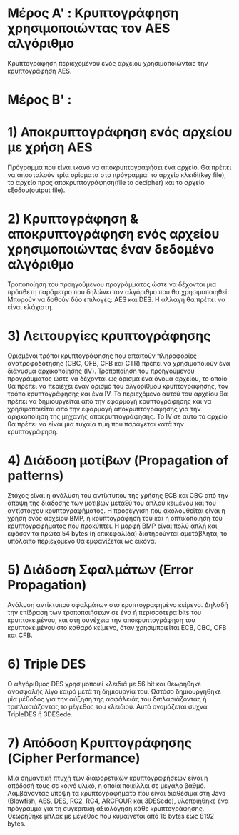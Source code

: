 # Μέρος Α' : Κρυπτογράφηση χρησιμοποιώντας τον AES αλγόριθμο

Κρυπτογράφηση περιεχομένου ενός αρχείου χρησιμοποιώντας την κρυπτογράφηση AES.


# Μέρος Β' : 
# 1) Αποκρυπτογράφηση ενός αρχείου με χρήση AES
Πρόγραμμα που είναι ικανό να αποκρυπτογραφήσει ένα αρχείο. 
Θα πρέπει να αποσταλούν τρία ορίσματα στο πρόγραμμα: το αρχείο κλειδί(key file), το αρχείο προς αποκρυπτογράφηση(file to decipher) και το αρχείο εξόδου(output file).

# 2) Κρυπτογράφηση & αποκρυπτογράφηση ενός αρχείου χρησιμοποιώντας έναν δεδομένο αλγόριθμο
Τροποποίηση του προηγούμενου προγράμματος ώστε να δέχονται μια πρόσθετη παράμετρο που δηλώνει τον αλγόριθμο που θα χρησιμοποιηθεί.
Μπορούν να δοθούν δύο επιλογές: AES και DES. Η αλλαγή θα πρέπει να είναι ελάχιστη.

# 3) Λειτουργίες κρυπτογράφησης
Ορισμένοι τρόποι κρυπτογράφησης που απαιτούν πληροφορίες ανατροφοδότησης (CBC, OFB, CFB και CTR) πρέπει να χρησιμοποιούν ένα διάνυσμα αρχικοποίησης (IV).
Τροποποίηση του προηγούμενου προγράμματος ώστε να δέχονται ως όρισμα ένα όνομα αρχείου, το οποίο θα πρέπει να περιέχει έναν ορισμό του αλγορίθμου κρυπτογράφησης, τον τρόπο κρυπτογράφησης και ένα IV.
Το περιεχόμενο αυτού του αρχείου θα πρέπει να δημιουργείται από την εφαρμογή κρυπτογράφησης και να χρησιμοποιείται από την εφαρμογή αποκρυπτογράφησης για την αρχικοποίηση της μηχανής αποκρυπτογράφησης. 
Το IV σε αυτό το αρχείο θα πρέπει να είναι μια τυχαία τιμή που παράγεται κατά την κρυπτογράφηση.

# 4) Διάδοση μοτίβων (Propagation of patterns)
Στόχος είναι η ανάλυση του αντίκτυπου της χρήσης ECB και CBC από την άποψη της διάδοσης των μοτίβων μεταξύ του απλού κειμένου και του αντίστοιχου κρυπτογραφήματος.
Η προσέγγιση που ακολουθείται είναι η χρήση ενός αρχείου BMP, η κρυπτογράφησή του και η οπτικοποίηση του κρυπτογραφήματος που προκύπτει. 
Η μορφή BMP είναι πολύ απλή και εφόσον τα πρώτα 54 bytes (η επικεφαλίδα) διατηρούνται αμετάβλητα, το υπόλοιπο περιεχόμενο θα εμφανίζεται ως εικόνα.

# 5) Διάδοση Σφαλμάτων (Error Propagation)
Ανάλυση αντίκτυπου σφαλμάτων στο κρυπτογραφημένο κείμενο.
Δηλαδή την επίδραση των τροποποιήσεων σε ένα ή περισσότερα bits του κρυπτοκειμένου, και στη συνέχεια την αποκρυπτογράφηση του κρυπτοκειμένου στο καθαρό κείμενο, όταν χρησιμποιείται ECB, CBC, OFB και CFB.

# 6) Triple DES
Ο αλγόριθμος DES χρησιμοποιεί κλειδιά με 56 bit και θεωρήθηκε ανασφαλής λίγο καιρό μετά τη δημιουργία του.
Ωστόσο δημιουργήθηκε μία μέθοδος για την αύξηση της ασφάλειάς του διπλασιάζοντας ή τριπλασιάζοντας το μέγεθος του κλειδιού.
Αυτό ονομάζεται συχνά TripleDES ή 3DESede.

# 7) Απόδοση Κρυπτογράφησης (Cipher Performance)
Μια σημαντική πτυχή των διαφορετικών κρυπτογραφήσεων είναι η απόδοσή τους σε κοινό υλικό, η οποία ποικίλλει σε μεγάλο βαθμό. 
Λαμβάνοντας υπόψη τα κρυπτογραφήματα που είναι διαθέσιμα στη Java (Blowfish, AES, DES, RC2, RC4, ARCFOUR και 3DESede), υλοποιήθηκε ένα πρόγραμμα για τη συγκριτική αξιολόγηση κάθε κρυπτογράφησης. 
Θεωρήθηκε μπλοκ με μέγεθος που κυμαίνεται από 16 bytes έως 8192 bytes. 
